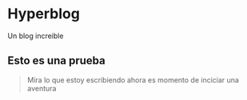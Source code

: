 # Hyperblog
Un blog increible

## Esto es una prueba
> Mira lo que estoy escribiendo
> ahora es momento de inciciar una aventura 